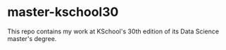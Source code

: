 # master-kschool30

This repo contains my work at KSchool's 30th edition of its Data Science master's degree.


